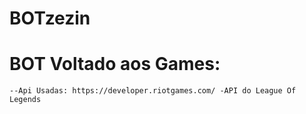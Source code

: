 # BOTzezin
# BOT Voltado aos Games:
    --Api Usadas: https://developer.riotgames.com/ -API do League Of Legends

